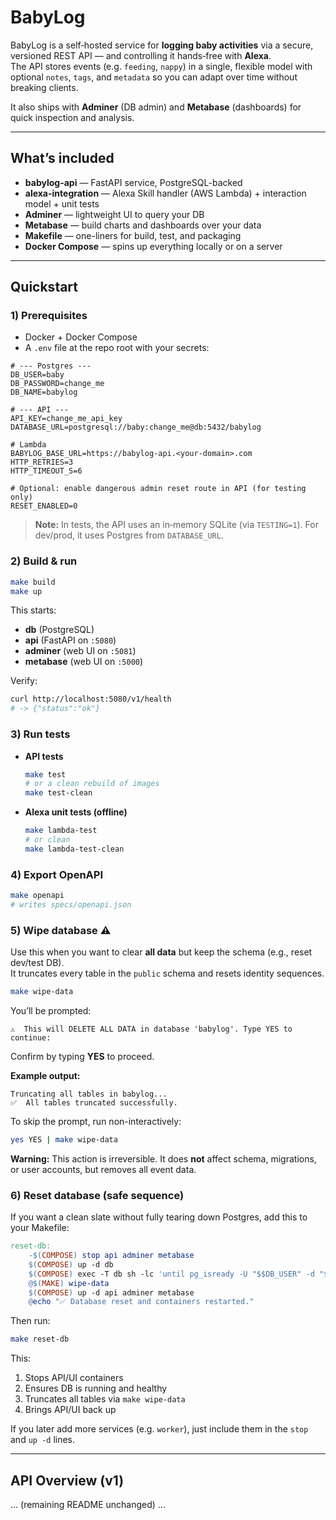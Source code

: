 # BabyLog

BabyLog is a self‑hosted service for **logging baby activities** via a secure, versioned REST API — and controlling it hands‑free with **Alexa**.  
The API stores events (e.g. `feeding`, `nappy`) in a single, flexible model with optional `notes`, `tags`, and `metadata` so you can adapt over time without breaking clients.

It also ships with **Adminer** (DB admin) and **Metabase** (dashboards) for quick inspection and analysis.

---

## What’s included

- **babylog-api** — FastAPI service, PostgreSQL-backed  
- **alexa-integration** — Alexa Skill handler (AWS Lambda) + interaction model + unit tests  
- **Adminer** — lightweight UI to query your DB  
- **Metabase** — build charts and dashboards over your data  
- **Makefile** — one-liners for build, test, and packaging  
- **Docker Compose** — spins up everything locally or on a server  

---

## Quickstart

### 1) Prerequisites
- Docker + Docker Compose  
- A `.env` file at the repo root with your secrets:

```env
# --- Postgres ---
DB_USER=baby
DB_PASSWORD=change_me
DB_NAME=babylog

# --- API ---
API_KEY=change_me_api_key
DATABASE_URL=postgresql://baby:change_me@db:5432/babylog

# Lambda
BABYLOG_BASE_URL=https://babylog-api.<your-domain>.com
HTTP_RETRIES=3
HTTP_TIMEOUT_S=6

# Optional: enable dangerous admin reset route in API (for testing only)
RESET_ENABLED=0
```

> **Note:** In tests, the API uses an in‑memory SQLite (via `TESTING=1`). For dev/prod, it uses Postgres from `DATABASE_URL`.

### 2) Build & run
```bash
make build
make up
```
This starts:
- **db** (PostgreSQL)  
- **api** (FastAPI on `:5080`)  
- **adminer** (web UI on `:5081`)  
- **metabase** (web UI on `:5000`)  

Verify:
```bash
curl http://localhost:5080/v1/health
# -> {"status":"ok"}
```

### 3) Run tests
- **API tests**
  ```bash
  make test
  # or a clean rebuild of images
  make test-clean
  ```
- **Alexa unit tests (offline)**
  ```bash
  make lambda-test
  # or clean
  make lambda-test-clean
  ```

### 4) Export OpenAPI
```bash
make openapi
# writes specs/openapi.json
```

### 5) Wipe database ⚠️
Use this when you want to clear **all data** but keep the schema (e.g., reset dev/test DB).  
It truncates every table in the `public` schema and resets identity sequences.

```bash
make wipe-data
```
You’ll be prompted:
```
⚠️  This will DELETE ALL DATA in database 'babylog'. Type YES to continue:
```
Confirm by typing **YES** to proceed.

**Example output:**
```
Truncating all tables in babylog...
✅  All tables truncated successfully.
```
To skip the prompt, run non-interactively:
```bash
yes YES | make wipe-data
```
**Warning:** This action is irreversible. It does **not** affect schema, migrations, or user accounts, but removes all event data.

### 6) Reset database (safe sequence)
If you want a clean slate without fully tearing down Postgres, add this to your Makefile:

```makefile
reset-db:
	-$(COMPOSE) stop api adminer metabase
	$(COMPOSE) up -d db
	$(COMPOSE) exec -T db sh -lc 'until pg_isready -U "$$DB_USER" -d "$$DB_NAME" >/dev/null 2>&1; do sleep 1; done'
	@$(MAKE) wipe-data
	$(COMPOSE) up -d api adminer metabase
	@echo "✅ Database reset and containers restarted."
```

Then run:
```bash
make reset-db
```

This:
1. Stops API/UI containers  
2. Ensures DB is running and healthy  
3. Truncates all tables via `make wipe-data`  
4. Brings API/UI back up  

If you later add more services (e.g. `worker`), just include them in the `stop` and `up -d` lines.

---

## API Overview (v1)
... (remaining README unchanged) ...
